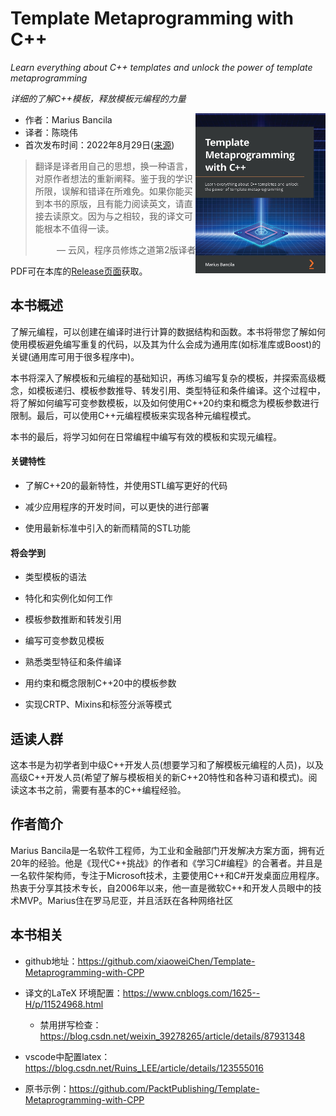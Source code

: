 # Template Metaprogramming with C++  

*Learn everything about C++ templates and unlock the power of template metaprogramming*

*详细的了解C++模板，释放模板元编程的力量*

 <a href=""><img src="cover.jpg" height="256px" align="right"></a>

* 作者：Marius Bancila   
* 译者：陈晓伟
* 首次发布时间：2022年8月29日([来源](https://www.amazon.sg/Template-Metaprogramming-template-metaprogramming-efficient/dp/1803243457/ref=sr_1_1?keywords=Template+Metaprogramming+with+C%2B%2B&qid=1671973833&sr=8-1))

> 翻译是译者用自己的思想，换一种语言，对原作者想法的重新阐释。鉴于我的学识所限，误解和错译在所难免。如果你能买到本书的原版，且有能力阅读英文，请直接去读原文。因为与之相较，我的译文可能根本不值得一读。
>
> <p align="right"> — 云风，程序员修炼之道第2版译者</p>

PDF可在本库的[Release页面](https://github.com/xiaoweiChen/Template-Metaprogramming-with-CPP/releases)获取。

## 本书概述

了解元编程，可以创建在编译时进行计算的数据结构和函数。本书将带您了解如何使用模板避免编写重复的代码，以及其为什么会成为通用库(如标准库或Boost)的关键(通用库可用于很多程序中)。

本书将深入了解模板和元编程的基础知识，再练习编写复杂的模板，并探索高级概念，如模板递归、模板参数推导、转发引用、类型特征和条件编译。这个过程中，将了解如何编写可变参数模板，以及如何使用C++20约束和概念为模板参数进行限制。最后，可以使用C++元编程模板来实现各种元编程模式。

本书的最后，将学习如何在日常编程中编写有效的模板和实现元编程。

#### 关键特性

- 了解C++20的最新特性，并使用STL编写更好的代码

- 减少应用程序的开发时间，可以更快的进行部署
- 使用最新标准中引入的新而精简的STL功能

#### 将会学到

- 类型模板的语法

- 特化和实例化如何工作

- 模板参数推断和转发引用

- 编写可变参数见模板

- 熟悉类型特征和条件编译

- 用约束和概念限制C++20中的模板参数

- 实现CRTP、Mixins和标签分派等模式

  

## 适读人群

这本书是为初学者到中级C++开发人员(想要学习和了解模板元编程的人员)，以及高级C++开发人员(希望了解与模板相关的新C++20特性和各种习语和模式)。阅读这本书之前，需要有基本的C++编程经验。



## 作者简介

Marius Bancila是一名软件工程师，为工业和金融部门开发解决方案方面，拥有近20年的经验。他是《现代C++挑战》的作者和《学习C\#编程》的合著者。并且是一名软件架构师，专注于Microsoft技术，主要使用C++和C\#开发桌面应用程序。热衷于分享其技术专长，自2006年以来，他一直是微软C++和开发人员眼中的技术MVP。Marius住在罗马尼亚，并且活跃在各种网络社区



## 本书相关

* github地址：https://github.com/xiaoweiChen/Template-Metaprogramming-with-CPP
* 译文的LaTeX 环境配置：https://www.cnblogs.com/1625--H/p/11524968.html 
  * 禁用拼写检查：https://blog.csdn.net/weixin_39278265/article/details/87931348

* vscode中配置latex：https://blog.csdn.net/Ruins_LEE/article/details/123555016
* 原书示例：https://github.com/PacktPublishing/Template-Metaprogramming-with-CPP

